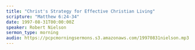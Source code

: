 ```yaml
---
title: "Christ's Strategy for Effective Christian Living"
scripture: "Matthew 6:24-34"
date: 1997-08-31T00:00:00Z
speaker: Robert Nielson
sermon_type: morning
audio: https://pcpcmorningsermons.s3.amazonaws.com/19970831nielson.mp3 
---
```



